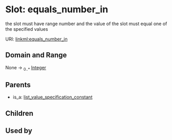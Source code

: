 
# Slot: equals_number_in


the slot must have range number and the value of the slot must equal one of the specified values

URI: [linkml:equals_number_in](https://w3id.org/linkml/equals_number_in)


## Domain and Range

None &#8594;  <sub>0..\*</sub> [Integer](Integer.md)

## Parents

 *  is_a: [list_value_specification_constant](list_value_specification_constant.md)

## Children


## Used by

